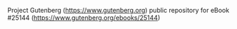 Project Gutenberg (https://www.gutenberg.org) public repository for eBook #25144 (https://www.gutenberg.org/ebooks/25144)
